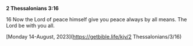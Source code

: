 **2 Thessalonians 3:16**

16 Now the Lord of peace himself give you peace always by all means. The Lord be with you all.

[Monday 14-August, 2023](https://getbible.life/kjv/2 Thessalonians/3/16)
